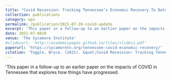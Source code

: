 ```yaml
---
title: "Covid Recession: Tracking Tennessee’s Economic Recovery To Date"
collection: publications
category: wps
permalink: /publication/2021-07-28-covid-update
excerpt: 'This paper in a follow-up to an earlier paper on the impacts of COVID in Tennessee that explores how things have progressed.'
date: 2021-07-0828
venue: 'The Sycamore Institute'
#slidesurl: 'http://academicpages.github.io/files/slides1.pdf'
paperurl: 'https://sycamoretn.org/tennessee-covid-economic-recovery/'
citation: 'Tuggle, Bryce. (2021). &quot;Covid Recession: Tracking Tennessee’s Economic Recovery To Date.&quot; <i>The Sycamore Institute</i>.'
---
```


'This paper in a follow-up to an earlier paper on the impacts of COVID in Tennessee that explores how things have progressed.
